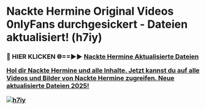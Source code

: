 # Nackte Hermine Original Videos 0nlyFans durchgesickert - Dateien aktualisiert! (h7iy)

<h3>🔴 HIER KLICKEN 🌐==►► <a href="https://tinyurl.com/h6vf6nb8" rel="nofollow">Nackte Hermine Aktualisierte Dateien

Hol dir Nackte Hermine und alle Inhalte. Jetzt kannst du auf alle Videos und Bilder von Nackte Hermine zugreifen. Neue aktualisierte Dateien 2025!

[![h7iy](https://i.imgur.com/sD4kR3V.gif)](https://tinyurl.com/h6vf6nb8)
